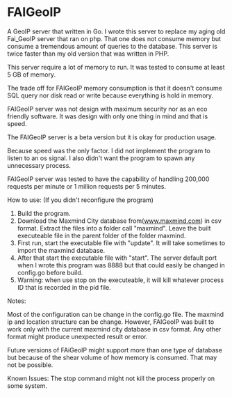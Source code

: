 # FAIGeoIP
A GeoIP server that written in Go. I wrote this server to replace my aging old Fai_GeoIP server that ran on php. That one does not consume memory but consume a tremendous amount of queries to the database. This server is twice faster than my old version that was written in PHP.

This server require a lot of memory to run. It was tested to consume at least 5 GB of memory.

The trade off for FAIGeoIP memory consumption is that it doesn't consume SQL query nor disk read or write because everything is hold in memory.

FAIGeoIP server was not design with maximum security nor as an eco friendly software. It was design with only one thing in mind and that is speed.

The FAIGeoIP server is a beta version but it is okay for production usage.

Because speed was the only factor. I did not implement the program to listen to an os signal. I also didn't want the program to spawn any unnecessary process.

FAIGeoIP server was tested to have the capability of handling 200,000 requests per minute or 1 million requests per 5 minutes.

How to use: (If you didn't reconfigure the program)

1. Build the program.
2. Download the Maxmind City database from(www.maxmind.com) in csv format. Extract the files into a folder call "maxmind". Leave the built executeable file in the parent folder of the folder maxmind.
3. First run, start the executable file with "update". It will take sometimes to import the maxmind database.
4. After that start the executable file with "start". The server default port when I wrote this program was 8888 but that could easily be changed in config.go before build.
5. Warning: when use stop on the executeable, it will kill whatever process ID that is recorded in the pid file.

Notes:

Most of the configuration can be change in the config.go file. The maxmind ip and location structure can be change. However, FAIGeoIP was built to work only with the current maxmind city database in csv format. Any other format might produce unexpected result or error.

Future versions of FAiGeoIP might support more than one type of database but because of the shear volume of how memory is consumed. That may not be possible.

Known Issues:
The stop command might not kill the process properly on some system.
